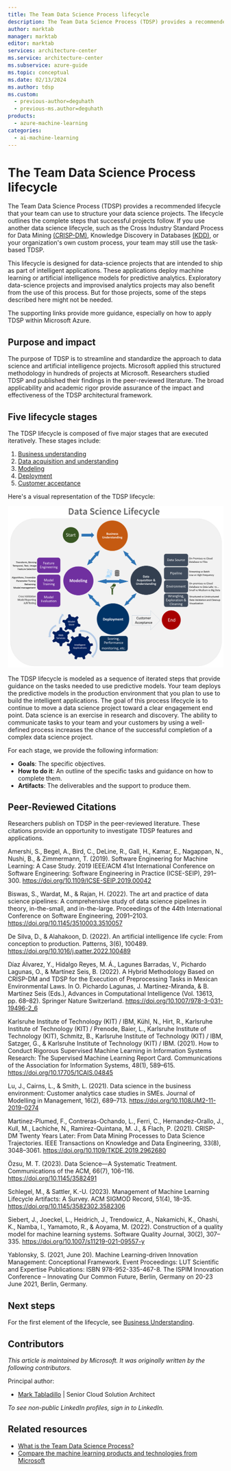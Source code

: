 ```yaml
---
title: The Team Data Science Process lifecycle
description: The Team Data Science Process (TDSP) provides a recommended lifecycle that you can use to structure your data science projects.
author: marktab
manager: marktab
editor: marktab
services: architecture-center
ms.service: architecture-center
ms.subservice: azure-guide
ms.topic: conceptual
ms.date: 02/13/2024
ms.author: tdsp
ms.custom:
  - previous-author=deguhath
  - previous-ms.author=deguhath
products:
  - azure-machine-learning
categories:
  - ai-machine-learning
---
```

# The Team Data Science Process lifecycle

The Team Data Science Process (TDSP) provides a recommended lifecycle that your team can use to structure your data science projects. The lifecycle outlines the complete steps that successful projects follow. If you use another data science lifecycle, such as the Cross Industry Standard Process for Data Mining [(CRISP-DM)](https://wikipedia.org/wiki/Cross_Industry_Standard_Process_for_Data_Mining), Knowledge Discovery in Databases [(KDD)](https://wikipedia.org/wiki/Data_mining#Process), or your organization's own custom process, your team may still use the task-based TDSP.

This lifecycle is designed for data-science projects that are intended to ship as part of intelligent applications. These applications deploy machine learning or artificial intelligence models for predictive analytics. Exploratory data-science projects and improvised analytics projects may also benefit from the use of this process. But for those projects, some of the steps described here might not be needed.

The supporting links provide more guidance, especially on how to apply TDSP within Microsoft Azure.

## Purpose and impact

The purpose of TDSP is to streamline and standardize the approach to data science and artificial intelligence projects. Microsoft applied this structured methodology in hundreds of projects at Microsoft. Researchers studied TDSP and published their findings in the peer-reviewed literature.  The broad applicability and academic rigor provide assurance of the impact and effectiveness of the TDSP architectural framework.

## Five lifecycle stages

The TDSP lifecycle is composed of five major stages that are executed iteratively. These stages include:

1. [Business understanding](lifecycle-business-understanding.md)
2. [Data acquisition and understanding](lifecycle-data.md)
3. [Modeling](lifecycle-modeling.md)
4. [Deployment](lifecycle-deployment.md)
5. [Customer acceptance](lifecycle-acceptance.md)

Here's a visual representation of the TDSP lifecycle:

![TDSP lifecycle](./media/lifecycle/tdsp-lifecycle2.png)

The TDSP lifecycle is modeled as a sequence of iterated steps that provide guidance on the tasks needed to use predictive models. Your team deploys the predictive models in the production environment that you plan to use to build the intelligent applications. The goal of this process lifecycle is to continue to move a data science project toward a clear engagement end point. Data science is an exercise in research and discovery. The ability to communicate tasks to your team and your customers by using a well-defined process increases the chance of the successful completion of a complex data science project.

For each stage, we provide the following information:

* **Goals**: The specific objectives.
* **How to do it**: An outline of the specific tasks and guidance on how to complete them.
* **Artifacts**: The deliverables and the support to produce them.

## Peer-Reviewed Citations

Researchers publish on TDSP in the peer-reviewed literature.  These citations provide an opportunity to investigate TDSP features and applications.

Amershi, S., Begel, A., Bird, C., DeLine, R., Gall, H., Kamar, E., Nagappan, N., Nushi, B., & Zimmermann, T. (2019). Software Engineering for Machine Learning: A Case Study. 2019 IEEE/ACM 41st International Conference on Software Engineering: Software Engineering in Practice (ICSE-SEIP), 291–300. https://doi.org/10.1109/ICSE-SEIP.2019.00042

Biswas, S., Wardat, M., & Rajan, H. (2022). The art and practice of data science pipelines: A comprehensive study of data science pipelines in theory, in-the-small, and in-the-large. Proceedings of the 44th International Conference on Software Engineering, 2091–2103. https://doi.org/10.1145/3510003.3510057

De Silva, D., & Alahakoon, D. (2022). An artificial intelligence life cycle: From conception to production. Patterns, 3(6), 100489. https://doi.org/10.1016/j.patter.2022.100489

Díaz Álvarez, Y., Hidalgo Reyes, M. Á., Lagunes Barradas, V., Pichardo Lagunas, O., & Martínez Seis, B. (2022). A Hybrid Methodology Based on CRISP-DM and TDSP for the Execution of Preprocessing Tasks in Mexican Environmental Laws. In O. Pichardo Lagunas, J. Martínez-Miranda, & B. Martínez Seis (Eds.), Advances in Computational Intelligence (Vol. 13613, pp. 68–82). Springer Nature Switzerland. https://doi.org/10.1007/978-3-031-19496-2_6

Karlsruhe Institute of Technology (KIT) / IBM, Kühl, N., Hirt, R., Karlsruhe Institute of Technology (KIT) / Prenode, Baier, L., Karlsruhe Institute of Technology (KIT), Schmitz, B., Karlsruhe Institute of Technology (KIT) / IBM, Satzger, G., & Karlsruhe Institute of Technology (KIT) / IBM. (2021). How to Conduct Rigorous Supervised Machine Learning in Information Systems Research: The Supervised Machine Learning Report Card. Communications of the Association for Information Systems, 48(1), 589–615. https://doi.org/10.17705/1CAIS.04845

Lu, J., Cairns, L., & Smith, L. (2021). Data science in the business environment: Customer analytics case studies in SMEs. Journal of Modelling in Management, 16(2), 689–713. https://doi.org/10.1108/JM2-11-2019-0274

Martinez-Plumed, F., Contreras-Ochando, L., Ferri, C., Hernandez-Orallo, J., Kull, M., Lachiche, N., Ramirez-Quintana, M. J., & Flach, P. (2021). CRISP-DM Twenty Years Later: From Data Mining Processes to Data Science Trajectories. IEEE Transactions on Knowledge and Data Engineering, 33(8), 3048–3061. https://doi.org/10.1109/TKDE.2019.2962680

Özsu, M. T. (2023). Data Science—A Systematic Treatment. Communications of the ACM, 66(7), 106–116. https://doi.org/10.1145/3582491

Schlegel, M., & Sattler, K.-U. (2023). Management of Machine Learning Lifecycle Artifacts: A Survey. ACM SIGMOD Record, 51(4), 18–35. https://doi.org/10.1145/3582302.3582306

Siebert, J., Joeckel, L., Heidrich, J., Trendowicz, A., Nakamichi, K., Ohashi, K., Namba, I., Yamamoto, R., & Aoyama, M. (2022). Construction of a quality model for machine learning systems. Software Quality Journal, 30(2), 307–335. https://doi.org/10.1007/s11219-021-09557-y

Yablonsky, S. (2021, June 20). Machine Learning-driven Innovation Management: Conceptional Framework. Event Proceedings: LUT Scientific and Expertise Publications: ISBN 978-952-335-467-8. The ISPIM Innovation Conference – Innovating Our Common Future, Berlin, Germany on 20-23 June 2021, Berlin, Germany.

## Next steps

For the first element of the lifecycle, see [Business Understanding](/azure/architecture/data-science-process/lifecycle-business-understanding).

## Contributors

*This article is maintained by Microsoft. It was originally written by the following contributors.* 

Principal author:

 - [Mark Tabladillo](https://www.linkedin.com/in/marktab/) | Senior Cloud Solution Architect
 
*To see non-public LinkedIn profiles, sign in to LinkedIn.*

## Related resources

- [What is the Team Data Science Process?](/azure/architecture/data-science-process/overview)
- [Compare the machine learning products and technologies from Microsoft](/azure/architecture/data-guide/technology-choices/data-science-and-machine-learning)
